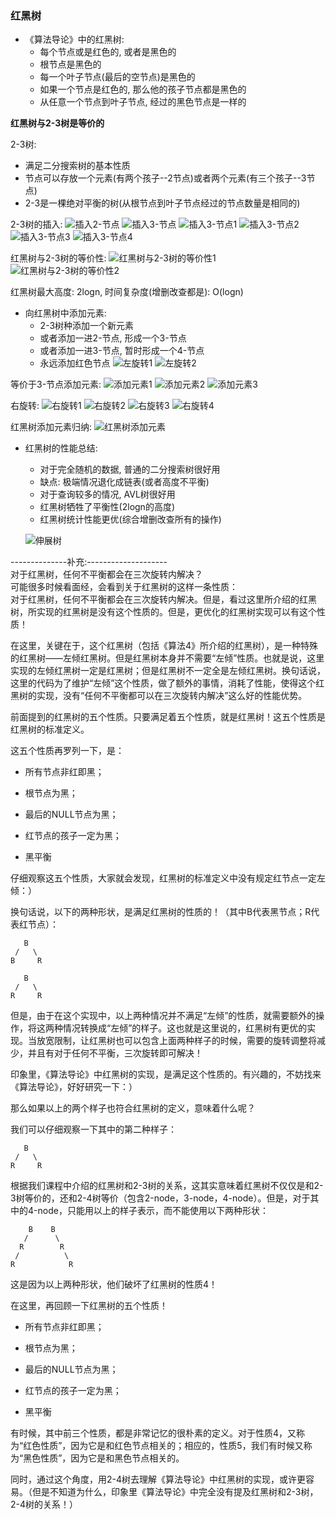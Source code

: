 ### 红黑树

- 《算法导论》中的红黑树:
    - 每个节点或是红色的, 或者是黑色的
    - 根节点是黑色的
    - 每一个叶子节点(最后的空节点)是黑色的
    - 如果一个节点是红色的, 那么他的孩子节点都是黑色的
    - 从任意一个节点到叶子节点, 经过的黑色节点是一样的


**红黑树与2-3树是等价的**

2-3树:
- 满足二分搜索树的基本性质
- 节点可以存放一个元素(有两个孩子--2节点)或者两个元素(有三个孩子--3节点)
- 2-3是一棵绝对平衡的树(从根节点到叶子节点经过的节点数量是相同的)


2-3树的插入:
![插入2-节点](https://study-note-huang.oss-cn-beijing.aliyuncs.com/img/20220122151023.png)
![插入3-节点](https://study-note-huang.oss-cn-beijing.aliyuncs.com/img/20220122151054.png)
![插入3-节点1](https://study-note-huang.oss-cn-beijing.aliyuncs.com/img/20220122151123.png)
![插入3-节点2](https://study-note-huang.oss-cn-beijing.aliyuncs.com/img/20220122151144.png)
![插入3-节点3](https://study-note-huang.oss-cn-beijing.aliyuncs.com/img/20220122151210.png)
![插入3-节点4](https://study-note-huang.oss-cn-beijing.aliyuncs.com/img/20220122151233.png)


红黑树与2-3树的等价性:
![红黑树与2-3树的等价性1](https://study-note-huang.oss-cn-beijing.aliyuncs.com/img/20220122152252.png)
![红黑树与2-3树的等价性2](https://study-note-huang.oss-cn-beijing.aliyuncs.com/img/20220122152438.png)

红黑树最大高度: 2logn, 时间复杂度(增删改查都是): O(logn)  

- 向红黑树中添加元素:
    - 2-3树种添加一个新元素
    - 或者添加一进2-节点, 形成一个3-节点
    - 或者添加一进3-节点, 暂时形成一个4-节点
    - 永远添加红色节点
![左旋转1](https://study-note-huang.oss-cn-beijing.aliyuncs.com/img/20220123150348.png)
![左旋转2](https://study-note-huang.oss-cn-beijing.aliyuncs.com/img/20220123150412.png)

等价于3-节点添加元素:
![添加元素1](https://study-note-huang.oss-cn-beijing.aliyuncs.com/img/20220123150510.png)
![添加元素2](https://study-note-huang.oss-cn-beijing.aliyuncs.com/img/20220123150553.png)
![添加元素3](https://study-note-huang.oss-cn-beijing.aliyuncs.com/img/20220123150610.png)

右旋转:
![右旋转1](https://study-note-huang.oss-cn-beijing.aliyuncs.com/img/20220201192736.png)
![右旋转2](https://study-note-huang.oss-cn-beijing.aliyuncs.com/img/20220201192834.png)
![右旋转3](https://study-note-huang.oss-cn-beijing.aliyuncs.com/img/20220201193158.png)
![右旋转4](https://study-note-huang.oss-cn-beijing.aliyuncs.com/img/20220201193809.png)

红黑树添加元素归纳: 
![红黑树添加元素](https://study-note-huang.oss-cn-beijing.aliyuncs.com/img/20220201201410.png)

- 红黑树的性能总结:
  - 对于完全随机的数据, 普通的二分搜索树很好用
  - 缺点: 极端情况退化成链表(或者高度不平衡)
  - 对于查询较多的情况, AVL树很好用
  - 红黑树牺牲了平衡性(2logn的高度)
  - 红黑树统计性能更优(综合增删改查所有的操作)

  ![伸展树](https://study-note-huang.oss-cn-beijing.aliyuncs.com/img/20220201204943.png)

--------------补充:--------------------  
对于红黑树，任何不平衡都会在三次旋转内解决？  
可能很多时候看面经，会看到关于红黑树的这样一条性质：  
对于红黑树，任何不平衡都会在三次旋转内解决。但是，看过这里所介绍的红黑树，所实现的红黑树是没有这个性质的。但是，更优化的红黑树实现可以有这个性质！  


在这里，关键在于，这个红黑树（包括《算法4》所介绍的红黑树），是一种特殊的红黑树——左倾红黑树。但是红黑树本身并不需要“左倾”性质。也就是说，这里实现的左倾红黑树一定是红黑树；但是红黑树不一定全是左倾红黑树。换句话说，这里的代码为了维护“左倾”这个性质，做了额外的事情，消耗了性能，使得这个红黑树的实现，没有“任何不平衡都可以在三次旋转内解决”这么好的性能优势。  

前面提到的红黑树的五个性质。只要满足着五个性质，就是红黑树！这五个性质是红黑树的标准定义。  

这五个性质再罗列一下，是：

- 所有节点非红即黑；

- 根节点为黑；

- 最后的NULL节点为黑；

- 红节点的孩子一定为黑；

- 黑平衡

仔细观察这五个性质，大家就会发现，红黑树的标准定义中没有规定红节点一定左倾：）  

换句话说，以下的两种形状，是满足红黑树的性质的！（其中B代表黑节点；R代表红节点）：

```
   B            
 /   \          
B     R

   B
 /   \
R     R
```
但是，由于在这个实现中，以上两种情况并不满足“左倾”的性质，就需要额外的操作，将这两种情况转换成“左倾”的样子。这也就是这里说的，红黑树有更优的实现。当放宽限制，让红黑树也可以包含上面两种样子的时候，需要的旋转调整将减少，并且有对于任何不平衡，三次旋转即可解决！  

印象里，《算法导论》中红黑树的实现，是满足这个性质的。有兴趣的，不妨找来《算法导论》，好好研究一下：）  

那么如果以上的两个样子也符合红黑树的定义，意味着什么呢？  

我们可以仔细观察一下其中的第二种样子：

```
   B
 /   \
R     R
```
根据我们课程中介绍的红黑树和2-3树的关系，这其实意味着红黑树不仅仅是和2-3树等价的，还和2-4树等价（包含2-node，3-node，4-node）。但是，对于其中的4-node，只能用以上的样子表示，而不能使用以下两种形状：

```
    B    B   
   /      \
  R        R
 /          \
R            R
```
这是因为以上两种形状，他们破坏了红黑树的性质4！  

在这里，再回顾一下红黑树的五个性质！

- 所有节点非红即黑；

- 根节点为黑；

- 最后的NULL节点为黑；

- 红节点的孩子一定为黑；

- 黑平衡

有时候，其中前三个性质，都是非常记忆的很朴素的定义。对于性质4，又称为“红色性质”，因为它是和红色节点相关的；相应的，性质5，我们有时候又称为“黑色性质”，因为它是和黑色节点相关的。    

同时，通过这个角度，用2-4树去理解《算法导论》中红黑树的实现，或许更容易。（但是不知道为什么，印象里《算法导论》中完全没有提及红黑树和2-3树，2-4树的关系！）